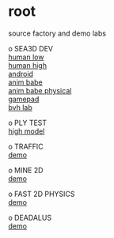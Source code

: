 root
====

source factory and demo labs

o SEA3D DEV<br>
[human low](http://lo-th.github.io/root/sea_dev/index.html)<br>
[human high](http://lo-th.github.io/root/sea_dev/index_high.html)<br>
[android](http://lo-th.github.io/root/sea_dev/index_droid.html)<br>
[anim babe](http://lo-th.github.io/root/sea_dev/index_babe.html)<br>
[anim babe physical](http://lo-th.github.io/root/sea_dev/index_babe_phy.html)<br>
[gamepad](http://lo-th.github.io/root/sea_dev/index_pad.html)<br>
[bvh lab](http://lo-th.github.io/root/sea_dev/index_bvh.html)<br>

o PLY TEST<br>
[high model](http://lo-th.github.io/root/plyTest/index.html)

o TRAFFIC<br>
[demo](http://lo-th.github.io/root/traffic/index.html)

o MINE 2D<br>
[demo](http://lo-th.github.io/root/mine/index.html)

o FAST 2D PHYSICS<br>
[demo](http://lo-th.github.io/root/fast/index.html)

o DEADALUS<br>
[demo](http://lo-th.github.io/root/daedalus/index.html)